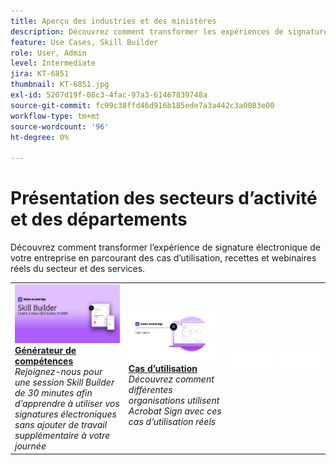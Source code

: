 ```yaml
---
title: Aperçu des industries et des ministères
description: Découvrez comment transformer les expériences de signature électronique des clients et des employés grâce à ces cas d’utilisation, recettes et webinaires réels du secteur et du service
feature: Use Cases, Skill Builder
role: User, Admin
level: Intermediate
jira: KT-6851
thumbnail: KT-6851.jpg
exl-id: 5207d19f-08c3-4fac-97a3-61467839748a
source-git-commit: fc99c38ffd46d916b185ede7a3a442c3a0083e00
workflow-type: tm+mt
source-wordcount: '96'
ht-degree: 0%

---
```


# Présentation des secteurs d’activité et des départements

Découvrez comment transformer l’expérience de signature électronique de votre entreprise en parcourant des cas d’utilisation, recettes et webinaires réels du secteur et des services.

<table style="table-layout:fixed">
<tr>
  <td>
    <a href="innovation-series.md">
      <img alt="Générateur de compétences" src="../assets/SB_1280.jpg" />
    </a>
    <div>
    <a href="innovation-series.md"><strong>Générateur de compétences</strong></a>
    </div>
    <em>Rejoignez-nous pour une session Skill Builder de 30 minutes afin d’apprendre à utiliser vos signatures électroniques sans ajouter de travail supplémentaire à votre journée</em>
    <br>
  </td>
  <td>
    <a href="recipes.md">
      <img alt="Cas d’utilisation" src="../assets/Usecase.png" />
    </a>
    <div>
    <a href="recipes.md"><strong>Cas d’utilisation</strong></a>
    </div>
    <em>Découvrez comment différentes organisations utilisent Acrobat Sign avec ces cas d’utilisation réels</em>
    <br>
  </td>
 </td>
  <td>
    <img alt="Espaceur" src="../assets/Whitespacer.png" />
    <div>
    <br>
  </td>
  <td>
    <img alt="Espaceur" src="../assets/Whitespacer.png" />
    <div>
    <br>
  </td>
</tr>
</table>
